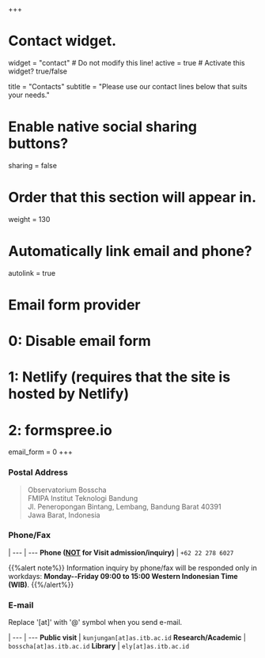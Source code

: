+++
# Contact widget.
widget = "contact"  # Do not modify this line!
active = true  # Activate this widget? true/false

title = "Contacts"
subtitle = "Please use our contact lines below that suits your needs."

# Enable native social sharing buttons?
sharing = false

# Order that this section will appear in.
weight = 130

# Automatically link email and phone?
autolink = true

# Email form provider
#   0: Disable email form
#   1: Netlify (requires that the site is hosted by Netlify)
#   2: formspree.io
email_form = 0
+++
### <i class="fas fa-envelope-open-text"></i> Postal Address

> Observatorium Bosscha <br>
FMIPA Institut Teknologi Bandung <br>
Jl. Peneropongan Bintang, Lembang, Bandung Barat 40391 <br>
Jawa Barat, Indonesia

### <i class="fas fa-phone"></i> Phone/Fax

 | 
--- | ---
**Phone (<u>NOT</u> for Visit admission/inquiry)** | `+62 22 278 6027`

{{%alert note%}}
Information inquiry by phone/fax will be responded only in workdays: **Monday--Friday 09:00 to 15:00 Western Indonesian Time (WIB)**.
{{%/alert%}}

<!-- * Kunjungan publik  : `+62 22 278 6001` -->


### <i class="fas fa-envelope"></i> E-mail
Replace '[at]' with '@' symbol when you send e-mail.
<!-- * Kunjungan publik  : `kunjungan@as.itb.ac.id`
* Riset/Administrasi    : `bosscha@as.itb.ac.id`
* Perpustakaan              : `ely@as.itb.ac.id` -->

 | 
--- | ---
**Public visit**  | `kunjungan[at]as.itb.ac.id`
**Research/Academic**   | `bosscha[at]as.itb.ac.id`
**Library**              | `ely[at]as.itb.ac.id`